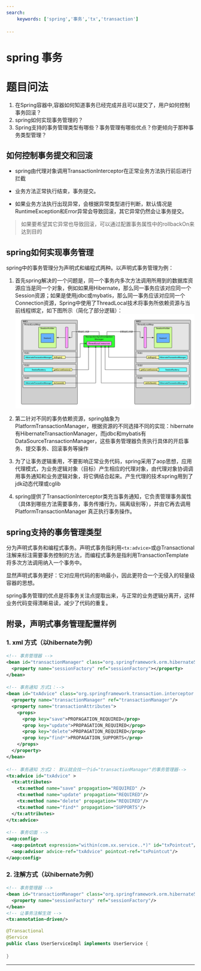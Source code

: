 ```yaml
---
search:
    keywords: ['spring','事务','tx','transaction']

---
```




# spring 事务

# 题目问法

1. 在Spring容器中,容器如何知道事务已经完成并且可以提交了，用户如何控制事务回滚？
2. spring如何实现事务管理的？
3. Spring支持的事务管理类型有哪些？事务管理有哪些优点？你更倾向于那种事务类型管理？

## 如何控制事务提交和回滚
* spring由代理对象调用TransactionInterceptor在正常业务方法执行前后进行拦截

* 业务方法正常执行结束，事务提交。

* 如果业务方法执行出现异常，会根据异常类型进行判断，默认情况是RuntimeException和Error异常会导致回滚，其它异常仍然会让事务提交。
> 如果要希望其它异常也导致回滚，可以通过配置事务属性中的rollbackOn来达到目的

## spring如何实现事务管理
spring中的事务管理分为声明式和编程式两种。以声明式事务管理为例：

1. 首先spring解决的一个问题是，同一个事务内多次方法调用所用到的数据库资源应当是同一个对象，例如如果用Hibernate，那么同一事务应该对应同一个Session资源；如果是使用jdbc或mybatis，那么同一事务应该对应同一个Connection资源，Spring中使用了ThreadLocal技术将事务所依赖资源与当前线程绑定，如下图所示（简化了部分逻辑）：
![](/assets/5.png)

2. 第二针对不同的事务依赖资源，spring抽象为PlatformTransactionManager，根据资源的不同选择不同的实现：hibernate有HibernateTransactionManager，而jdbc和mybatis有DataSourceTransactionManager，这些事务管理器负责执行具体的开启事务、提交事务、回滚事务等操作

3. 为了让事务逻辑重用，不要影响正常业务代码，spring采用了aop思想，应用代理模式，为业务逻辑对象（目标）产生相应的代理对象，由代理对象协调调用事务通知和业务逻辑对象，将它俩结合起来。产生代理的技术spring用到了jdk动态代理或cglib

4. spring提供了TransactionInterceptor类充当事务通知，它负责管理事务属性（具体到哪些方法需要事务，事务传播行为，隔离级别等），并由它再去调用PlatformTransactionManager 真正执行事务操作。

## spring支持的事务管理类型
分为声明式事务和编程式事务。声明式事务指利用`<tx:advice>`或@Transactional注解来标注需要事务控制的方法，而编程式事务是指利用TransactionTemplate 将多次方法调用纳入一个事务中。

显然声明式事务更好：它对应用代码的影响最小，因此更符合一个无侵入的轻量级容器的思想。

spring事务管理的优点是将事务关注点提取出来，与正常的业务逻辑分离开，这样业务代码变得清晰易读，减少了代码的重复。

## 附录，声明式事务管理配置样例

### 1. xml 方式（以hibernate为例）
```xml
<!-- 事务管理器 -->
<bean id="transactionManager" class="org.springframework.orm.hibernate5.HibernateTransactionManager">
  <property name="sessionFactory" ref="sessionFactory"></property>
</bean>
	
<!-- 事务通知 方式1：-->
<bean id="txAdvice" class="org.springframework.transaction.interceptor.TransactionInterceptor">
  <property name="transactionManager" ref="transactionManager"/>
  <property name="transactionAttributes">
    <props>
      <prop key="save">PROPAGATION_REQUIRED</prop>
      <prop key="update">PROPAGATION_REQUIRED</prop>
      <prop key="delete">PROPAGATION_REQUIRED</prop>
      <prop key="find*">PROPAGATION_SUPPORTS</prop>
    </props>
  </property>
</bean>

<!-- 事务通知 方式2： 默认就会找一个id="transactionManager"的事务管理器-->
<tx:advice id="txAdvice" >
  <tx:attributes>
    <tx:method name="save" propagation="REQUIRED" />
    <tx:method name="update" propagation="REQUIRED"/>
    <tx:method name="delete" propagation="REQUIRED"/>
    <tx:method name="find*" propagation="SUPPORTS"/>
  </tx:attributes>
</tx:advice>

<!-- 事务切面 -->
<aop:config>
  <aop:pointcut expression="within(com.xx.service..*)" id="txPointcut"/>
  <aop:advisor advice-ref="txAdvice" pointcut-ref="txPointcut"/>
</aop:config>
```

### 2. 注解方式（以hibernate为例）
```xml
<!-- 事务管理器 -->
<bean id="transactionManager" class="org.springframework.orm.hibernate5.HibernateTransactionManager">
  <property name="sessionFactory" ref="sessionFactory"/>
</bean>
<!-- 让事务注解生效 -->
<tx:annotation-driven/>
```

```java
@Transactional
@Service
public class UserServiceImpl implements UserService { 

}
```
---
